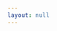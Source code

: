 ```yaml
---
layout: null
---
```

<script>
  let params = new URLSearchParams(window.location.search);
  let filename = params.get('filename');
  let canvas = params.get('canvas');
  if (canvas) {
    console.log(canvas)
  } else {
    console.log(filename)
  }
</script>
